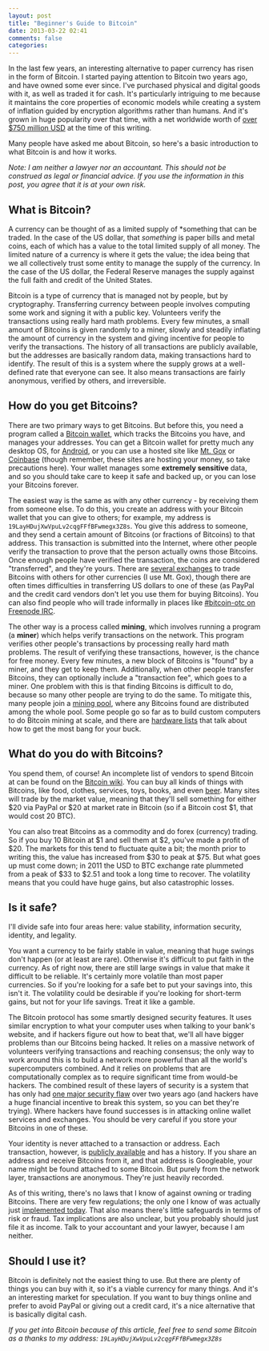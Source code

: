 ```yaml
---
layout: post
title: "Beginner's Guide to Bitcoin"
date: 2013-03-22 02:41
comments: false
categories: 
---
```


In the last few years, an interesting alternative to paper currency has risen in the form of Bitcoin. I started paying attention to Bitcoin two years ago, and have owned some ever since. I've purchased physical and digital goods with it, as well as traded it for cash. It's particularly intriguing to me because it maintains the core properties of economic models while creating a system of inflation guided by encryption algorithms rather than humans. And it's grown in huge popularity over that time, with a net worldwide worth of [over $750 million USD](https://blockchain.info/charts/market-cap) at the time of this writing.

Many people have asked me about Bitcoin, so here's a basic introduction to what Bitcoin is and how it works.

*Note: I am neither a lawyer nor an accountant. This should not be construed as legal or financial advice. If you use the information in this post, you agree that it is at your own risk.*

What is Bitcoin?
-

A currency can be thought of as a limited supply of *something that can be traded. In the case of the US dollar, that *something* is paper bills and metal coins, each of which has a value to the total limited supply of all money. The limited nature of a currency is where it gets the value; the idea being that we all collectively trust some entity to manage the supply of the currency. In the case of the US dollar, the Federal Reserve manages the supply against the full faith and credit of the United States.

Bitcoin is a type of currency that is managed not by people, but by cryptography. Transferring currency between people involves computing some work and signing it with a public key. Volunteers verify the transactions using really hard math problems. Every few minutes, a small amount of Bitcoins is given randomly to a miner, slowly and steadily inflating the amount of currency in the system and giving incentive for people to verify the transactions. The history of all transactions are publicly available, but the addresses are basically random data, making transactions hard to identify. The result of this is a system where the supply grows at a well-defined rate that everyone can see. It also means transactions are fairly anonymous, verified by others, and irreversible.

How do you get Bitcoins?
-

There are two primary ways to get Bitcoins. But before this, you need a program called a [Bitcoin wallet](http://bitcoin.org/en/choose-your-wallet), which tracks the Bitcoins you have, and manages your addresses. You can get a Bitcoin wallet for pretty much any desktop OS, for [Android](https://play.google.com/store/apps/details?id=de.schildbach.wallet&hl=en), or you can use a hosted site like [Mt. Gox](https://mtgox.com) or [Coinbase](https://coinbase.com/) (though remember, these sites are hosting your money, so take precautions here). Your wallet manages some **extremely sensitive** data, and so you should take care to keep it safe and backed up, or you can lose your Bitcoins forever.

The easiest way is the same as with any other currency - by receiving them from someone else. To do this, you create an address with your Bitcoin wallet that you can give to others; for example, my address is `19LayHDujXwVpuLv2cqgFFfBFwmegx3Z8s`. You give this address to someone, and they send a certain amount of Bitcoins (or fractions of Bitcoins) to that address. This transaction is submitted into the Internet, where other people verify the transaction to prove that the person actually owns those Bitcoins. Once enough people have verified the transaction, the coins are considered "transferred", and they're yours. There are [several exchanges](https://en.bitcoin.it/wiki/Category:Exchanges) to trade Bitcoins with others for other currencies (I use Mt. Gox), though there are often times difficulties in transferring US dollars to one of these (as PayPal and the credit card vendors don't let you use them for buying Bitcoins). You can also find people who will trade informally in places like [#bitcoin-otc on Freenode IRC](http://bitcoin-otc.com/).

The other way is a process called **mining**, which involves running a program (a **miner**) which helps verify transactions on the network. This program verifies other people's transactions by processing really hard math problems. The result of verifying these transactions, however, is the chance for free money. Every few minutes, a new block of Bitcoins is "found" by a miner, and they get to keep them. Additionally, when other people transfer Bitcoins, they can optionally include a "transaction fee", which goes to a miner. One problem with this is that finding Bitcoins is difficult to do, because so many other people are trying to do the same. To mitigate this, many people join a [mining pool](https://en.bitcoin.it/wiki/Comparison_of_mining_pools), where any Bitcoins found are distributed among the whole pool. Some people go so far as to build custom computers to do Bitcoin mining at scale, and there are [hardware lists](https://en.bitcoin.it/wiki/Mining_hardware_comparison) that talk about how to get the most bang for your buck. 

What do you do with Bitcoins?
-

You spend them, of course! An incomplete list of vendors to spend Bitcoin at can be found on the [Bitcoin wiki](https://en.bitcoin.it/wiki/Trade). You can buy all kinds of things with Bitcoins, like food, clothes, services, toys, books, and even [beer](http://www.belgianflavours.com/us/). Many sites will trade by the market value, meaning that they'll sell something for either $20 via PayPal or $20 at market rate in Bitcoin (so if a Bitcoin cost $1, that would cost 20 BTC).

You can also treat Bitcoins as a commodity and do forex (currency) trading. So if you buy 10 Bitcoin at $1 and sell them at $2, you've made a profit of $20. The markets for this tend to fluctuate quite a bit; the month prior to writing this, the value has increased from $30 to peak at $75. But what goes up must come down; in 2011 the USD to BTC exchange rate plummeted from a peak of $33 to $2.51 and took a long time to recover. The volatility means that you could have huge gains, but also catastrophic losses.

Is it safe?
-

I'll divide safe into four areas here: value stability, information security, identity, and legality.

You want a currency to be fairly stable in value, meaning that huge swings don't happen (or at least are rare). Otherwise it's difficult to put faith in the currency. As of right now, there are still large swings in value that make it difficult to be reliable. It's certainly more volatile than most paper currencies. So if you're looking for a safe bet to put your savings into, this isn't it. The volatility could be desirable if you're looking for short-term gains, but not for your life savings. Treat it like a gamble.

The Bitcoin protocol has some smartly designed security features. It uses similar encryption to what your computer uses when talking to your bank's website, and if hackers figure out how to beat that, we'll all have bigger problems than our Bitcoins being hacked. It relies on a massive network of volunteers verifying transactions and reaching consensus; the only way to work around this is to build a network more powerful than all the world's supercomputers combined. And it relies on problems that are computationally complex as to require significant time from would-be hackers. The combined result of these layers of security is a system that has only had [one major security flaw](https://web.nvd.nist.gov/view/vuln/detail?vulnId=CVE-2010-5139) over two years ago (and hackers have a huge financial incentive to break this system, so you can bet they're trying). Where hackers have found successes is in attacking online wallet services and exchanges. You should be very careful if you store your Bitcoins in one of these. 

Your identity is never attached to a transaction or address. Each transaction, however, is [publicly available](http://blockchain.info) and has a history. If you share an address and receive Bitcoins from it, and that address is Googleable, your name might be found attached to some Bitcoin. But purely from the network layer, transactions are anonymous. They're just heavily recorded.

As of this writing, there's no laws that I know of against owning or trading Bitcoins. There are very few regulations; the only one I know of was actually just [implemented today](http://gizmodo.com/5991951/bitcoin-and-other-virtual-currencies-finally-get-some-regulation). That also means there's little safeguards in terms of risk or fraud. Tax implications are also unclear, but you probably should just file it as income. Talk to your accountant and your lawyer, because I am neither.

Should I use it?
-

Bitcoin is definitely not the easiest thing to use. But there are plenty of things you can buy with it, so it's a viable currency for many things. And it's an interesting market for speculation. If you want to buy things online and prefer to avoid PayPal or giving out a credit card, it's a nice alternative that is basically digital cash.

*If you get into Bitcoin because of this article, feel free to send some Bitcoin as a thanks to my address: `19LayHDujXwVpuLv2cqgFFfBFwmegx3Z8s	`*